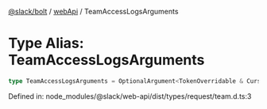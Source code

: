 [@slack/bolt](../../../../index.md) / [webApi](../index.md) / TeamAccessLogsArguments

# Type Alias: TeamAccessLogsArguments

```ts
type TeamAccessLogsArguments = OptionalArgument<TokenOverridable & CursorPaginationEnabled & TraditionalPagingEnabled & OptionalTeamAssignable & object>;
```

Defined in: node\_modules/@slack/web-api/dist/types/request/team.d.ts:3
